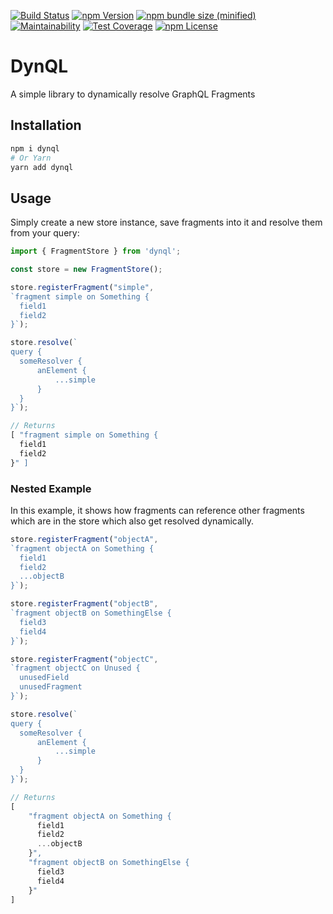 [![Build Status](https://img.shields.io/endpoint.svg?url=https%3A%2F%2Factions-badge.atrox.dev%2Fdeckdom%2Fdynql%2Fbadge%3Fref%3Dmaster&style=for-the-badge)](https://github.com/deckdom/dynql/actions)
[![npm Version](https://img.shields.io/npm/v/dynql.svg?style=for-the-badge)](https://www.npmjs.com/package/dynql)
[![npm bundle size (minified)](https://img.shields.io/bundlephobia/min/dynql.svg?style=for-the-badge)](https://www.npmjs.com/package/dynql)
[![Maintainability](https://img.shields.io/codeclimate/maintainability-percentage/deckdom/dynql.svg?style=for-the-badge)](https://codeclimate.com/github/deckdom/dynql)
[![Test Coverage](https://img.shields.io/codeclimate/coverage/deckdom/dynql.svg?style=for-the-badge)](https://codeclimate.com/github/deckdom/dynql)
[![npm License](https://img.shields.io/npm/l/dynql.svg?style=for-the-badge)](https://spdx.org/licenses/MIT.html)

# DynQL

A simple library to dynamically resolve GraphQL Fragments

## Installation

```sh
npm i dynql
# Or Yarn
yarn add dynql
```

## Usage

Simply create a new store instance, save fragments into it and resolve them from your query:

```ts
import { FragmentStore } from 'dynql';

const store = new FragmentStore();

store.registerFragment("simple", 
`fragment simple on Something {
  field1
  field2
}`);

store.resolve(`
query {
  someResolver {
      anElement {
          ...simple
      }
  }   
}`);

// Returns
[ "fragment simple on Something {
  field1
  field2
}" ]
```

### Nested Example

In this example, it shows how fragments can reference other fragments which are in the store which also get resolved dynamically.

```ts
store.registerFragment("objectA",
`fragment objectA on Something {
  field1
  field2
  ...objectB
}`);

store.registerFragment("objectB",
`fragment objectB on SomethingElse {
  field3
  field4
}`);

store.registerFragment("objectC",
`fragment objectC on Unused {
  unusedField
  unusedFragment   
}`);

store.resolve(`
query {
  someResolver {
      anElement {
          ...simple
      }
  }   
}`);

// Returns
[
    "fragment objectA on Something {
      field1
      field2
      ...objectB
    }",
    "fragment objectB on SomethingElse {
      field3
      field4
    }"
]
```